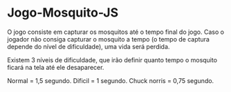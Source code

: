 # Jogo-Mosquito-JS
O jogo consiste em capturar os mosquitos até o tempo final do jogo. Caso o jogador não consiga capturar o mosquito a tempo (o tempo de captura depende do nível de dificuldade), uma vida será perdida.

Existem 3 níveis de dificuldade, que irão definir quanto tempo o mosquito ficará na tela até ele desaparecer.

Normal = 1,5 segundo.
Dificil = 1 segundo.
Chuck norris = 0,75 segundo.


